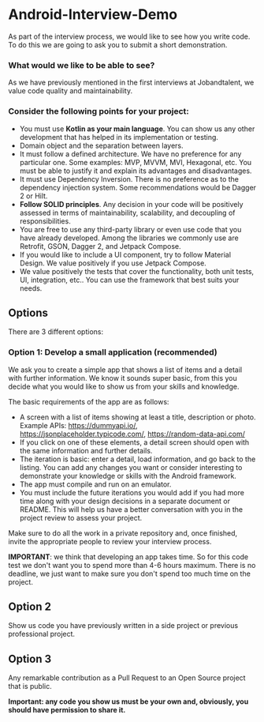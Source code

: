 # Android-Interview-Demo
As part of the interview process, we would like to see how you write code. To do this we are going to ask you to submit a short demonstration. 

### What would we like to be able to see?
As we have previously mentioned in the first interviews at Jobandtalent, we value code quality and maintainability.

### Consider the following points for your project:
- You must use **Kotlin as your main language**. You can show us any other development that has helped in its implementation or testing.
- Domain object and the separation between layers. 
- It must follow a defined architecture. We have no preference for any particular one. Some examples: MVP, MVVM, MVI, Hexagonal, etc. You must be able to justify it and explain its advantages and disadvantages.
- It must use Dependency Inversion. There is no preference as to the dependency injection system. Some recommendations would be Dagger 2 or Hilt.
- **Follow SOLID principles**. Any decision in your code will be positively assessed in terms of maintainability, scalability, and decoupling of responsibilities. 
- You are free to use any third-party library or even use code that you have already developed. Among the libraries we commonly use are Retrofit, GSON, Dagger 2, and Jetpack Compose.
- If you would like to include a UI component, try to follow Material Design. We value positively if you use Jetpack Compose.
- We value positively the tests that cover the functionality, both unit tests, UI, integration, etc.. You can use the framework that best suits your needs.

## Options

There are 3 different options:

### Option 1: Develop a small application (recommended)

We ask you to create a simple app that shows a list of items and a detail with further information. We know it sounds super basic, from this you decide what you would like to show us from your skills and knowledge. 

The basic requirements of the app are as follows:
- A screen with a list of items showing at least a title, description or photo. Example APIs: https://dummyapi.io/, https://jsonplaceholder.typicode.com/, https://random-data-api.com/
- If you click on one of these elements, a detail screen should open with the same information and further details.
- The iteration is basic: enter a detail, load information, and go back to the listing. You can add any changes you want or consider interesting to demonstrate your knowledge or skills with the Android framework.
- The app must compile and run on an emulator.
- You must include the future iterations you would add if you had more time along with your design decisions in a separate document or README. This will help us have a better conversation with you in the project review to assess your project. 

Make sure to do all the work in a private repository and, once finished, invite the appropriate people to review your interview process.


**IMPORTANT**: we think that developing an app takes time. So for this code test we don't want you to spend more than 4-6 hours maximum. There is no deadline, we just want to make sure you don't spend too much time on the project.

## Option 2
Show us code you have previously written in a side project or previous professional project.

## Option 3 
Any remarkable contribution as a Pull Request to an Open Source project that is public.

**Important: any code you show us must be your own and, obviously, you should have permission to share it.**




